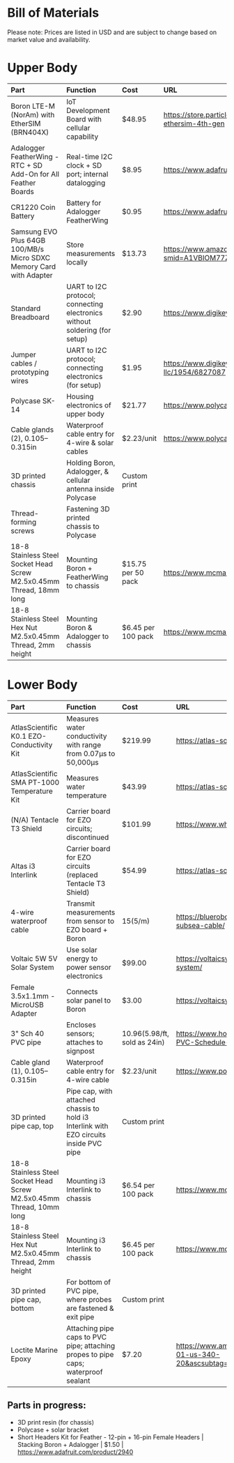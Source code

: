 # Bill of Materials
Please note: Prices are listed in USD and are subject to change based on market value and availability.

# Upper Body
Part | Function | Cost | URL
| :---------------- | :------ | :---- | :---- |
Boron LTE-M (NorAm) with EtherSIM (BRN404X) | IoT Development Board with cellular capability | $48.95 | https://store.particle.io/products/boron-lte-cat-m1-noram-with-ethersim-4th-gen
Adalogger FeatherWing - RTC + SD Add-On for All Feather Boards | Real-time I2C clock + SD port; internal datalogging | $8.95 | https://www.adafruit.com/product/2922
CR1220 Coin Battery | Battery for Adalogger FeatherWing | $0.95 |  https://www.adafruit.com/product/380
Samsung EVO Plus 64GB 100/MB/s Micro SDXC Memory Card with Adapter | Store measurements locally | $13.73 | https://www.amazon.com/gp/product/B07349L1WS/ref=sw_img_1?smid=A1VBIOM77ZTQRM&psc=1
Standard Breadboard | UART to I2C protocol; connecting electronics without soldering (for setup) | $2.90 | https://www.digikey.com/en/products/detail/dfrobot/FIT0096/7597069
Jumper cables / prototyping wires | UART to I2C protocol; connecting electronics (for setup) | $1.95 | https://www.digikey.com/en/products/detail/adafruit-industries-llc/1954/6827087
Polycase SK-14 | Housing electronics of upper body | $21.77 | https://www.polycase.com/sk-14
Cable glands (2), 0.105–0.315in | Waterproof cable entry for 4-wire & solar cables | $2.23/unit | https://www.polycase.com/cg3-cable-glands#CG-313D
3D printed chassis | Holding Boron, Adalogger, & cellular antenna inside Polycase | Custom print | 
Thread-forming screws | Fastening 3D printed chassis to Polycase |  | 
18-8 Stainless Steel Socket Head Screw M2.5x0.45mm Thread, 18mm long | Mounting Boron + FeatherWing to chassis | $15.75 per 50 pack | https://www.mcmaster.com/91292A028/
18-8 Stainless Steel Hex Nut M2.5x0.45mm Thread, 2mm height | Mounting Boron & Adalogger to chassis | $6.45 per 100 pack | https://www.mcmaster.com/91828A113/

# Lower Body
Part | Function | Cost | URL
| :---------------- | :------ | :---- | :---- |
AtlasScientific K0.1 EZO-Conductivity Kit | Measures water conductivity with range from 0.07µs to 50,000µs | $219.99 | https://atlas-scientific.com/kits/conductivity-k-0-1-kit/
AtlasScientific SMA PT-1000 Temperature Kit | Measures water temperature | $43.99 | https://atlas-scientific.com/kits/sma-temperature-kit/
(N/A) Tentacle T3 Shield | Carrier board for EZO circuits; discontinued | $101.99 | https://www.whiteboxes.ch/docs/tentacle/t3/#/
Altas i3 Interlink | Carrier board for EZO circuits (replaced Tentacle T3 Shield) | $54.99 | https://atlas-scientific.com/electrical-isolation/i3-interlink/
4-wire waterproof cable | Transmit measurements from sensor to EZO board + Boron | $15 ($5/m) | https://bluerobotics.com/store/cables-connectors/pur-subsea-cable/
Voltaic 5W 5V Solar System | Use solar energy to power sensor electronics | $99.00 |  https://voltaicsystems.com/5-watt-5-volt-35wh-solar-system/
Female 3.5x1.1mm - MicroUSB Adapter | Connects solar panel to Boron | $3.00 | https://voltaicsystems.com/A101
3" Sch 40 PVC pipe | Encloses sensors; attaches to signpost | $10.96 ($5.98/ft, sold as 24in) | https://www.homedepot.com/p/IPEX-3-in-x-24-in-Rigid-PVC-Schedule-40-Pipe-2203/205706641
Cable gland (1), 0.105–0.315in | Waterproof cable entry for 4-wire cable | $2.23/unit | https://www.polycase.com/cg3-cable-glands#CG-31
3D printed pipe cap, top | Pipe cap, with attached chassis to hold i3 Interlink with EZO circuits inside PVC pipe | Custom print | 
18-8 Stainless Steel Socket Head Screw M2.5x0.45mm Thread, 10mm long | Mounting i3 Interlink to chassis | $6.54 per 100 pack | https://www.mcmaster.com/91292A014/
18-8 Stainless Steel Hex Nut M2.5x0.45mm Thread, 2mm height | Mounting i3 Interlink to chassis | $6.45 per 100 pack | https://www.mcmaster.com/91828A113/
3D printed pipe cap, bottom | For bottom of PVC pipe, where probes are fastened & exit pipe | Custom print |
Loctite Marine Epoxy | Attaching pipe caps to PVC pipe; attaching propes to pipe caps; waterproof sealant | $7.20 | https://www.amazon.com/dp/B00KH62K50?tag=psuni-01-us-340-20&ascsubtag=wtbs_6792893518cb9545d7275495&th=1


## Parts in progress:
- 3D print resin (for chassis)
- Polycase + solar bracket
- Short Headers Kit for Feather - 12-pin + 16-pin Female Headers | Stacking Boron + Adalogger | $1.50 | https://www.adafruit.com/product/2940